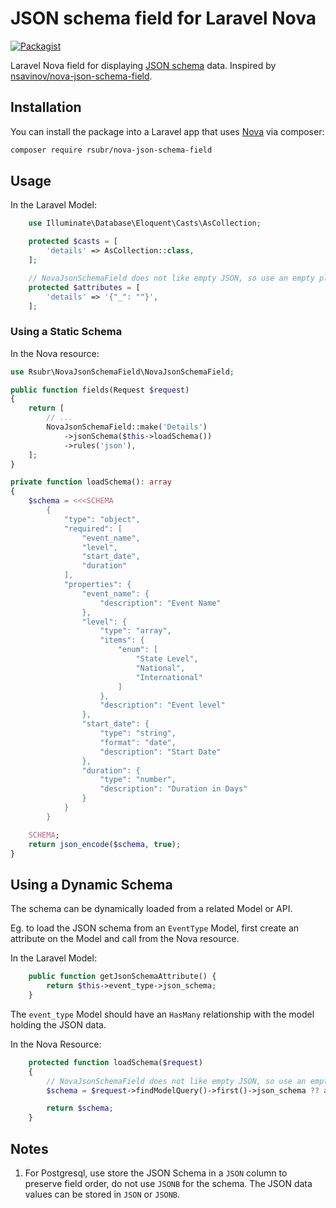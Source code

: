 # JSON schema field for Laravel Nova

[![Packagist](https://img.shields.io/packagist/dt/rsubr/nova-json-schema-field.svg)](https://packagist.org/packages/rsubr/nova-json-schema-field)

Laravel Nova field for displaying [JSON schema](https://json-schema.org/) data. Inspired by [nsavinov/nova-json-schema-field](https://packagist.org/packages/nsavinov/nova-json-schema-field).

## Installation

You can install the package into a Laravel app that uses [Nova](https://nova.laravel.com) via composer:

```bash
composer require rsubr/nova-json-schema-field
```

## Usage

In the Laravel Model:

```php
    use Illuminate\Database\Eloquent\Casts\AsCollection;

    protected $casts = [
        'details' => AsCollection::class,
    ];

    // NovaJsonSchemaField does not like empty JSON, so use an empty placeholder
    protected $attributes = [
        'details' => '{"_": ""}',
    ];
```

### Using a Static Schema

In the Nova resource:

```php
use Rsubr\NovaJsonSchemaField\NovaJsonSchemaField;

public function fields(Request $request)
{
    return [
        // ...
        NovaJsonSchemaField::make('Details')
            ->jsonSchema($this->loadSchema())
            ->rules('json'),
    ];
}

private function loadSchema(): array
{
    $schema = <<<SCHEMA
        {
            "type": "object",
            "required": [
                "event_name",
                "level",
                "start_date",
                "duration"
            ],
            "properties": {
                "event_name": {
                    "description": "Event Name"
                },
                "level": {
                    "type": "array",
                    "items": {
                        "enum": [
                            "State Level",
                            "National",
                            "International"
                        ]
                    },
                    "description": "Event level"
                },
                "start_date": {
                    "type": "string",
                    "format": "date",
                    "description": "Start Date"
                },
                "duration": {
                    "type": "number",
                    "description": "Duration in Days"
                }
            }
        }

    SCHEMA;
    return json_encode($schema, true);
}
```

## Using a Dynamic Schema
The schema can be dynamically loaded from a related Model or API.

Eg. to load the JSON schema from an `EventType` Model, first create an attribute on the Model and call from the Nova resource.

In the Laravel Model:

```php
    public function getJsonSchemaAttribute() {
        return $this->event_type->json_schema;
    }
```

The `event_type` Model should have an `HasMany` relationship with the model holding the JSON data.


In the Nova Resource:

```php
    protected function loadSchema($request)
    {
        // NovaJsonSchemaField does not like empty JSON, so use an empty placeholder
        $schema = $request->findModelQuery()->first()->json_schema ?? array();

        return $schema;
    }
```

## Notes
1. For Postgresql, use store the JSON Schema in a `JSON` column to preserve field order, do not use `JSONB` for the schema. The JSON data values can be stored in `JSON` or `JSONB`.
